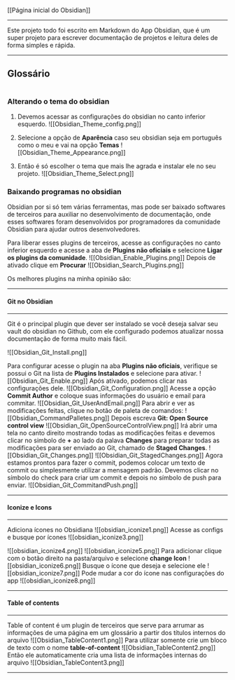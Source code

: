 [[Página inicial do Obsidian]]

---

Este projeto todo foi escrito em Markdown do App Obsidian, que é um super projeto para escrever documentação de projetos e leitura deles de forma simples e rápida.

---
## Glossário

```table-of-contents

```


### Alterando o tema do obsidian

1) Devemos acessar as configurações do obsidian no canto inferior esquerdo.
![[Obsidian_Theme_config.png]]

2) Selecione a opção de **Aparência** caso seu obsidian seja em português como o meu e vai na opção **Temas**
![[Obsidian_Theme_Appearance.png]]
3) Então é só escolher o tema que mais lhe agrada e instalar ele no seu projeto.
![[Obsidian_Theme_Select.png]]

### Baixando programas no obsidian

Obsidian por si só tem várias ferramentas, mas pode ser baixado softwares de terceiros para auxiliar no desenvolvimento de documentação, onde esses softwares foram desenvolvidos por programadores da comunidade Obsidian para ajudar outros desenvolvedores.

Para liberar esses plugins de terceiros, acesse as configurações no canto inferior esquerdo e acesse a aba de **Plugins não oficiais** e selecione **Ligar os plugins da comunidade**. 
![[Obsidian_Enable_Plugins.png]]
Depois de ativado clique em **Procurar**
![[Obsidian_Search_Plugins.png]]

Os melhores plugins na minha opinião são:

---

#### Git no Obsidian
---
Git é o principal plugin que dever ser instalado se você deseja salvar seu vault do obsidian no Github, com ele configurado podemos atualizar nossa documentação de forma muito mais fácil.

![[Obsidian_Git_Install.png]]

Para configurar acesse o plugin na aba **Plugins não oficiais**, verifique se possui o Git na lista de **Plugins Instalados** e selecione para ativar.
![[Obsidian_Git_Enable.png]]
Após ativado, podemos clicar nas configurações dele.
![[Obsidian_Git_Configuration.png]]
Acesse a opção **Commit Author** e coloque suas informações do usuário e email para commitar.
![[Obsidian_Git_UserAndEmail.png]]
Para abrir e ver as modificações feitas, clique no botão de paleta de comandos:
![[Obsidian_CommandPalletes.png]]
Depois escreva **Git: Open Source control view**
![[Obsidian_Git_OpenSourceControlView.png]]
Irá abrir uma tela no canto direito mostrando todas as modificações feitas e devemos clicar no simbolo de **+** ao lado da palava **Changes** para preparar todas as modificações para ser enviado ao Git, chamado de **Staged Changes**.
![[Obsidian_Git_Changes.png]]
![[Obsidian_Git_StagedChanges.png]]
Agora estamos prontos para fazer o commit, podemos colocar um texto de commit ou simplesmente utilizar a mensagem padrão.
Devemos clicar no símbolo do check para criar um commit e depois no símbolo de push para enviar.
![[Obsidian_Git_CommitandPush.png]]

---

#### Iconize e Icons
---
Adiciona ícones no Obsidiana
![[obsidian_iconize1.png]]
Acesse as configs e busque por ícones
![[obsidian_iconize3.png]]

![[obsidian_iconize4.png]]
![[obsidian_iconize5.png]]
Para adicionar clique com o botão direito na pasta/arquivo e selecione **change Icon**
![[obsidian_iconize6.png]]
Busque o ícone que deseja e selecione ele
![[obsidian_iconize7.png]]
Pode mudar a cor do ícone nas configurações do app
![[obsidian_iconize8.png]]

---

#### Table of contents
---
Table of content é um plugin de terceiros que serve para arrumar as informações de uma página em um glossário a partir dos títulos internos do arquivo
![[Obsidian_TableContent1.png]]
Para utilizar somente crie um bloco de texto com o nome **table-of-content**
![[Obsidian_TableContent2.png]]
Então ele automaticamente cria uma lista de informações internas do arquivo
![[Obsidian_TableContent3.png]]

---
